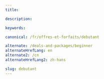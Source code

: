 ```yaml
---
title:

description:

keywords:

canonical: /fr/offres-et-forfaits/debutant

alternate: /deals-and-packages/beginner
alternateHrefLang: en
alternate2: /cn
alternateHrefLang2: zh-hans

slug: debutant
---
```

